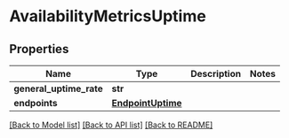 # AvailabilityMetricsUptime

## Properties
Name | Type | Description | Notes
------------ | ------------- | ------------- | -------------
**general_uptime_rate** | **str** |  | 
**endpoints** | [**EndpointUptime**](EndpointUptime.md) |  | 

[[Back to Model list]](../README.md#documentation-for-models) [[Back to API list]](../README.md#documentation-for-api-endpoints) [[Back to README]](../README.md)

